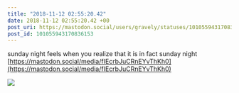 ```yaml
---
title: "2018-11-12 02:55:20.42"
date: 2018-11-12 02:55:20.42 +00
post_uri: https://mastodon.social/users/gravely/statuses/101055943170836153
post_id: 101055943170836153
---
```

sunday night feels when you realize that it is in fact sunday night [https://mastodon.social/media/fIEcrbJuCRnEYvThKh0](https://mastodon.social/media/fIEcrbJuCRnEYvThKh0)


![](/images/7862244.jpg)

